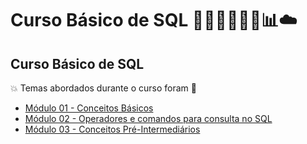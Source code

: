 # Curso Básico de SQL 🤖🤯🎲👩🏻‍💻📊☁️
## Curso Básico de SQL
💥 Temas abordados durante o curso foram 🚀
- [Módulo 01 - Conceitos Básicos](https://github.com/romulovieira777/Curso_Basico_de_SQL/tree/main/Modulo_01_Conceitos_Basicos)
- [Módulo 02 - Operadores e comandos para consulta no SQL](https://github.com/romulovieira777/Curso_Basico_de_SQL/tree/main/Modulo_02_Operadores_e_Comandos_para_Consulta_no_SQL)
- [Módulo 03 - Conceitos Pré-Intermediários](https://github.com/romulovieira777/Curso_Basico_de_SQL/tree/main/Modulo_03_Conceitos_Pre_Intermediarios)
